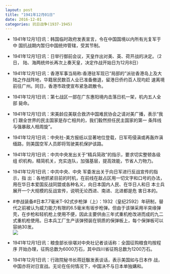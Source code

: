```yaml
---
layout: post
title: "1941年12月01日"
date: 2016-12-01
categories: 抗日战争(1937-1945)
---
```


<meta name="referrer" content="no-referrer" />

- 1941年12月1日讯：韩国临时政府发表宣言，令在中国国境以内所有光复军于中 国抗战期内暂归中国统帅管辖，受其节制。 

- 1941年12月1日讯：日举行御前会议，天皇作出对美、英、荷开战的决定。（2日， 陆、海两统帅长再次上奏天皇，决定作战开始日为12月8日） 

- 1941年12月1日讯：香港军事当局称:香港驻军现已“局部的”派驻香港岛上及大 陆之作战阵地，华籍居民数百人业已准备撤退，留港日侨约百人现均赶 速离境前往广州。同日，香港市政使宣布紧急疏散令。 

- 1941年12月1日讯：第七战区一部在广东惠阳境内击落日机一架，机内五人全部 毙命。 

- 1941年12月1日讯：宋美龄应美联合救济中国难民协会之请对美广播，表示“我们 跟全世界的民主国家是存亡相共的，我们毅然担任民主国家的第一 条阵线与强暴敌人相周旋”。 

- 1941年12月1日讯：中央社-美方报纸以显著地位登载，日军苟侵滇或再轰炸滇 缅路，则美国空军人员即将驾驶美机保护该路。 

- 1941年12月1日讯：中共中央发出关于“精兵简政”的指示，要求切实整顿各级组 织机构，精简机关，充实连队，加强基层，提高效能，节省人力物力。 

- 1941年12月1日讯：中共中央、中央 军委发出关于向日军进行反战宣传的指示，指 出：各地抓紧目前的时机，在前线在敌占区用一切文字和口号的办法，用在华日本爱国反战同盟或各种名义，向日本国内人民、在华日人和日 本士兵展开一个大规模的反战宣传，说明无论西进、南进、北进都是危 害日本的。 

- #参战装备#日本7.7毫米T-92式步枪弹（上）：1932（皇纪2592）年研制，替代之前被认为威力能力有限的6.5毫米有坂步枪弹。但由于该弹采用半突缘弹壳，在步枪和轻机枪上使用不便，因此主要供由三年式重机枪改进而成的九二式重机枪使用。日本兵工厂生产该弹预装在铜质的保弹板上，每个保弹板可以容纳30发。 <br/><img src="https://ww4.sinaimg.cn/large/aca367d8jw1fab26tmavmj20850q5djw.jpg" />

- 1941年12月1日讯：粮食部长徐堪对中央社记者谈话称：全国征购粮食均按程序 开始办理，征购总数为6000万石，其中四川省征购总数为1200万石。 

- 1941年12月1日讯：行政院秘书长蒋廷黻发表谈话，表示美国如与日本作 战，中国亦将对日宣战。无论在任何情况下，中国决不与日本单独媾和。 

